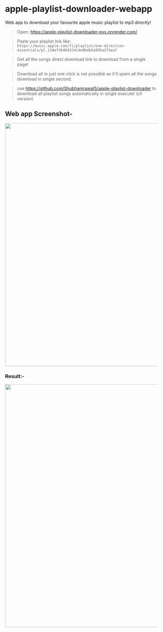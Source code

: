 # apple-playlist-downloader-webapp

Web app to download your favourite apple music playlist to mp3 directly!

> Open: https://apple-playlist-downloader-pvx.onrender.com/

> Paste your playlist link like: `https://music.apple.com/fi/playlist/one-direction-essentials/pl.134ef3b46d32414e9b4b5a995a2f3ea7`

> Get all the songs direct download link to download from a single page!

> Download all in just one click is not possible as it'll spam all the songs download in single second.

> use https://github.com/Shubhamrawat5/apple-playlist-downloader to download all playlist songs automatically in single execute! (cli version)

## Web app Screenshot-

<img src="https://i.ibb.co/YhPyBLK/play1.png" width=800>

### Result:-

<img src="https://i.ibb.co/BPdJ97v/play2.png" width=800>
